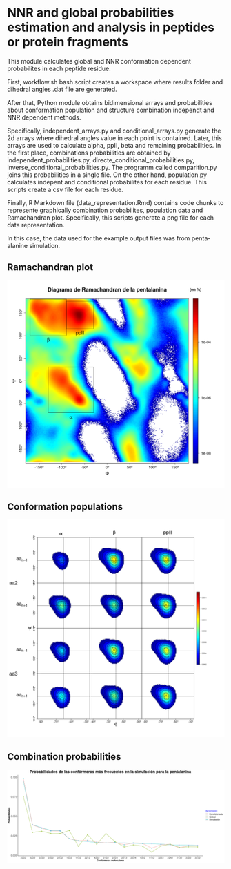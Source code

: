 # NNR and global probabilities estimation and analysis in peptides or protein fragments
This module calculates global and NNR conformation dependent probabilites in each peptide residue.

First, workflow.sh bash script creates a workspace where results folder and dihedral angles .dat file  are generated.

After that, Python module obtains bidimensional arrays and probabilities about conformation population and structure combination independt and NNR dependent methods.

Specifically, independent_arrays.py and conditional_arrays.py generate the 2d arrays where dihedral angles value in each point is contained. Later, this arrays are used to calculate alpha, ppII, beta and remaining probabilities. In the first place, combinations probabilities are obtained by independent_probabilities.py, directe_conditional_probabilities.py, inverse_conditional_probabilities.py. The programm called comparition.py joins this probabilities in a single file. On the other hand, population.py calculates indepent and conditional probabilites for each residue. This scripts create a csv file for each residue. 

Finally, R Markdown file (data_representation.Rmd) contains code chunks to represente graphically combination probabilites, population data and Ramachandran plot. Specifically, this scripts generate a png file for each data representation.

In this case, the data used for the example output files was from penta-alanine simulation.

## Ramachandran plot

<img src="plots/ramachandran.png">

## Conformation populations 

<img src="plots/nnr_probabilities_aa2_aa3.png">

## Combination probabilities

<img src="plots/combinations.png">



